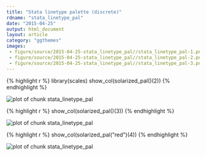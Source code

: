 ```yaml
---
title: "Stata linetype palette (discrete)"
rdname: "stata_linetype_pal"
date: "2015-04-25"
output: html_document
layout: article
category: "ggthemes"
images:
 - figure/source/2015-04-25-stata_linetype_pal//stata_linetype_pal-1.png
 - figure/source/2015-04-25-stata_linetype_pal//stata_linetype_pal-2.png
 - figure/source/2015-04-25-stata_linetype_pal//stata_linetype_pal-3.png
---
```





{% highlight r %}
library(scales)
show_col(solarized_pal()(2))
{% endhighlight %}

![plot of chunk stata_linetype_pal](/allYourFigureAreBelongToUs/figure/source/2015-04-25-stata_linetype_pal/stata_linetype_pal-1.png) 

{% highlight r %}
show_col(solarized_pal()(3))
{% endhighlight %}

![plot of chunk stata_linetype_pal](/allYourFigureAreBelongToUs/figure/source/2015-04-25-stata_linetype_pal/stata_linetype_pal-2.png) 

{% highlight r %}
show_col(solarized_pal("red")(4))
{% endhighlight %}

![plot of chunk stata_linetype_pal](/allYourFigureAreBelongToUs/figure/source/2015-04-25-stata_linetype_pal/stata_linetype_pal-3.png) 